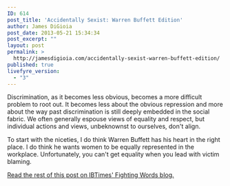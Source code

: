 ```yaml
---
ID: 614
post_title: 'Accidentally Sexist: Warren Buffett Edition'
author: James DiGioia
post_date: 2013-05-21 15:34:34
post_excerpt: ""
layout: post
permalink: >
  http://jamesdigioia.com/accidentally-sexist-warren-buffett-edition/
published: true
livefyre_version:
  - "3"
---
```

Discrimination, as it becomes less obvious, becomes a more difficult problem to root out. It becomes less about the obvious repression and more about the way past discrimination is still deeply embedded in the social fabric. We often generally espouse views of equality and respect, but individual actions and views, unbeknownst to ourselves, don't align.

To start with the niceties, I do think Warren Buffett has his heart in the right place. I do think he wants women to be equally represented in the workplace. Unfortunately, you can't get equality when you lead with victim blaming.

[Read the rest of this post on IBTimes' Fighting Words blog.][1]

 [1]: http://www.ibtimes.com/fighting-words/accidentally-sexist-warren-buffett-edition-1272987 "Accidentally Sexist: Warren Buffett Edition"